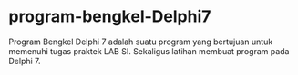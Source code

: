 # program-bengkel-Delphi7
Program Bengkel Delphi 7 adalah suatu program yang bertujuan untuk memenuhi tugas praktek LAB SI. Sekaligus latihan membuat program pada Delphi 7.
